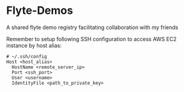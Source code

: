 # Flyte-Demos

A shared flyte demo registry facilitating collaboration with my friends


Remember to setup following SSH configuration to access AWS EC2 instance by host alias:
```
# ~/.ssh/config
Host <host_alias>
  HostName <remote_server_ip>
  Port <ssh_port>
  User <username>
  IdentityFile <path_to_private_key>
```
